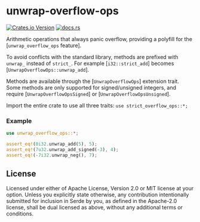 # unwrap-overflow-ops

[![Crates.io Version](https://img.shields.io/crates/v/strict-overflow-ops?style=for-the-badge)](https://crates.io/crates/strict-overflow-ops)
[![docs.rs](https://img.shields.io/docsrs/strict-overflow-ops?style=for-the-badge)](https://docs.rs/strict-overflow-ops)

<!-- cargo-rdme start -->

Arithmetic operations that always panic overflow,
providing a polyfill for the [`unwrap_overflow_ops` feature].

To avoid conflicts with the standard library,
methods are prefixed with `unwrap_` instead of `strict_`.
For example [`i32::strict_add`] becomes [`UnwrapOverflowOps::unwrap_add`].

Methods are available through the [`UnwrapOverflowOps`] extension trait.
Some methods are only supported for signed/unsigned integers,
and require [`UnwrapOverflowOpsSigned`] or [`UnwrapOverflowOpsUnsigned`].

Import the entire crate to use all three traits:
`use strict_overflow_ops::*;`

### Example
```rust
use unwrap_overflow_ops::*;

assert_eq!(0i32.unwrap_add(5), 5);
assert_eq!(7u32.unwrap_add_signed(-3), 4);
assert_eq!(-7i32.unwrap_neg(), 7);
```

[`strict_overflow_ops` feature]: https://github.com/rust-lang/rust/issues/118260

<!-- cargo-rdme end -->


## License
Licensed under either of Apache License, Version 2.0 or MIT license at your option.
Unless you explicitly state otherwise, any contribution intentionally submitted for inclusion in Serde by you, as defined in the Apache-2.0 license, shall be dual licensed as above, without any additional terms or conditions. 
